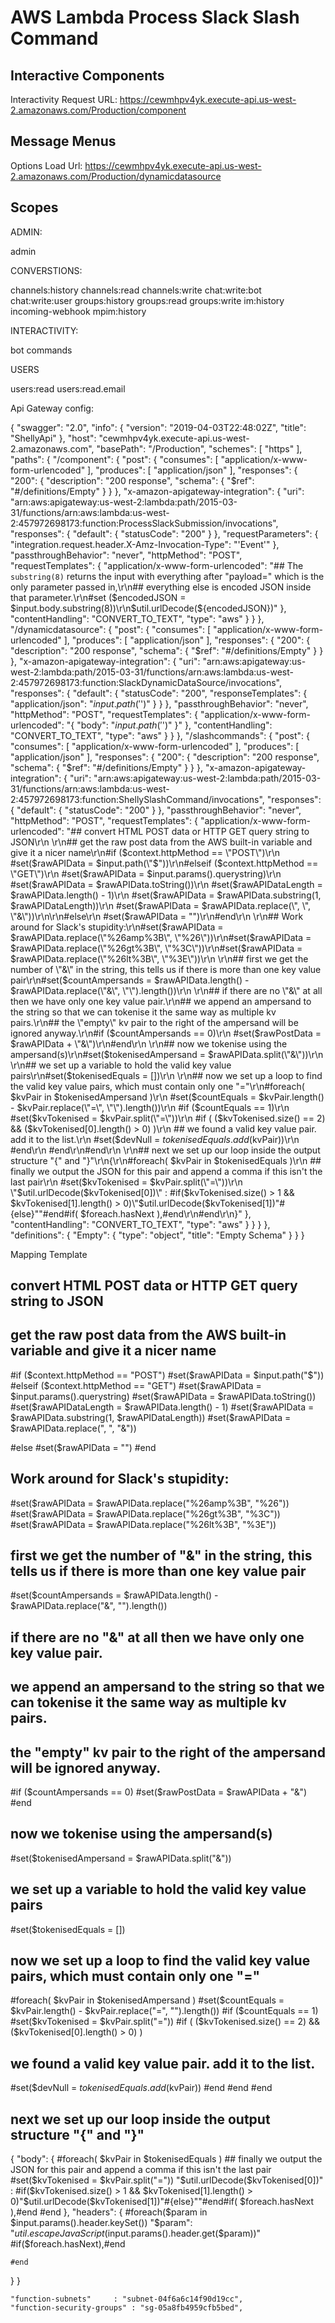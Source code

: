 # AWS Lambda Process Slack Slash Command



## Interactive Components

Interactivity Request URL:
 https://cewmhpv4yk.execute-api.us-west-2.amazonaws.com/Production/component

 ## Message Menus

 Options Load Url:
 https://cewmhpv4yk.execute-api.us-west-2.amazonaws.com/Production/dynamicdatasource


## Scopes

ADMIN:

admin

CONVERSTIONS:

channels:history
channels:read
channels:write
chat:write:bot
chat:write:user
groups:history
groups:read
groups:write
im:history
incoming-webhook
mpim:history

INTERACTIVITY:

bot
commands

USERS

users:read
users:read.email

Api Gateway config:

{
  "swagger": "2.0",
  "info": {
    "version": "2019-04-03T22:48:02Z",
    "title": "ShellyApi"
  },
  "host": "cewmhpv4yk.execute-api.us-west-2.amazonaws.com",
  "basePath": "/Production",
  "schemes": [
    "https"
  ],
  "paths": {
    "/component": {
      "post": {
        "consumes": [
          "application/x-www-form-urlencoded"
        ],
        "produces": [
          "application/json"
        ],
        "responses": {
          "200": {
            "description": "200 response",
            "schema": {
              "$ref": "#/definitions/Empty"
            }
          }
        },
        "x-amazon-apigateway-integration": {
          "uri": "arn:aws:apigateway:us-west-2:lambda:path/2015-03-31/functions/arn:aws:lambda:us-west-2:457972698173:function:ProcessSlackSubmission/invocations",
          "responses": {
            "default": {
              "statusCode": "200"
            }
          },
          "requestParameters": {
            "integration.request.header.X-Amz-Invocation-Type": "'Event'"
          },
          "passthroughBehavior": "never",
          "httpMethod": "POST",
          "requestTemplates": {
            "application/x-www-form-urlencoded": "## The `substring(8)` returns the input with everything after \"payload=\" which is the only parameter passed in,\r\n## everything else is encoded JSON inside that parameter.\r\n#set ($encodedJSON = $input.body.substring(8))\r\n$util.urlDecode(${encodedJSON})"
          },
          "contentHandling": "CONVERT_TO_TEXT",
          "type": "aws"
        }
      }
    },
    "/dynamicdatasource": {
      "post": {
        "consumes": [
          "application/x-www-form-urlencoded"
        ],
        "produces": [
          "application/json"
        ],
        "responses": {
          "200": {
            "description": "200 response",
            "schema": {
              "$ref": "#/definitions/Empty"
            }
          }
        },
        "x-amazon-apigateway-integration": {
          "uri": "arn:aws:apigateway:us-west-2:lambda:path/2015-03-31/functions/arn:aws:lambda:us-west-2:457972698173:function:SlackDynamicDataSource/invocations",
          "responses": {
            "default": {
              "statusCode": "200",
              "responseTemplates": {
                "application/json": "$input.path('$')"
              }
            }
          },
          "passthroughBehavior": "never",
          "httpMethod": "POST",
          "requestTemplates": {
            "application/x-www-form-urlencoded": "{ \"body\": \"$input.path('$')\" }"
          },
          "contentHandling": "CONVERT_TO_TEXT",
          "type": "aws"
        }
      }
    },
    "/slashcommands": {
      "post": {
        "consumes": [
          "application/x-www-form-urlencoded"
        ],
        "produces": [
          "application/json"
        ],
        "responses": {
          "200": {
            "description": "200 response",
            "schema": {
              "$ref": "#/definitions/Empty"
            }
          }
        },
        "x-amazon-apigateway-integration": {
          "uri": "arn:aws:apigateway:us-west-2:lambda:path/2015-03-31/functions/arn:aws:lambda:us-west-2:457972698173:function:ShellySlashCommand/invocations",
          "responses": {
            "default": {
              "statusCode": "200"
            }
          },
          "passthroughBehavior": "never",
          "httpMethod": "POST",
          "requestTemplates": {
            "application/x-www-form-urlencoded": "## convert HTML POST data or HTTP GET query string to JSON\r\n \r\n## get the raw post data from the AWS built-in variable and give it a nicer name\r\n#if ($context.httpMethod == \"POST\")\r\n #set($rawAPIData = $input.path(\"$\"))\r\n#elseif ($context.httpMethod == \"GET\")\r\n #set($rawAPIData = $input.params().querystring)\r\n #set($rawAPIData = $rawAPIData.toString())\r\n #set($rawAPIDataLength = $rawAPIData.length() - 1)\r\n #set($rawAPIData = $rawAPIData.substring(1, $rawAPIDataLength))\r\n #set($rawAPIData = $rawAPIData.replace(\", \", \"&\"))\r\n\r\n#else\r\n #set($rawAPIData = \"\")\r\n#end\r\n \r\n## Work around for Slack's stupidity:\r\n#set($rawAPIData = $rawAPIData.replace(\"%26amp%3B\", \"%26\"))\r\n#set($rawAPIData = $rawAPIData.replace(\"%26gt%3B\", \"%3C\"))\r\n#set($rawAPIData = $rawAPIData.replace(\"%26lt%3B\", \"%3E\"))\r\n \r\n## first we get the number of \"&\" in the string, this tells us if there is more than one key value pair\r\n#set($countAmpersands = $rawAPIData.length() - $rawAPIData.replace(\"&\", \"\").length())\r\n \r\n## if there are no \"&\" at all then we have only one key value pair.\r\n## we append an ampersand to the string so that we can tokenise it the same way as multiple kv pairs.\r\n## the \"empty\" kv pair to the right of the ampersand will be ignored anyway.\r\n#if ($countAmpersands == 0)\r\n #set($rawPostData = $rawAPIData + \"&\")\r\n#end\r\n \r\n## now we tokenise using the ampersand(s)\r\n#set($tokenisedAmpersand = $rawAPIData.split(\"&\"))\r\n \r\n## we set up a variable to hold the valid key value pairs\r\n#set($tokenisedEquals = [])\r\n \r\n## now we set up a loop to find the valid key value pairs, which must contain only one \"=\"\r\n#foreach( $kvPair in $tokenisedAmpersand )\r\n #set($countEquals = $kvPair.length() - $kvPair.replace(\"=\", \"\").length())\r\n #if ($countEquals == 1)\r\n  #set($kvTokenised = $kvPair.split(\"=\"))\r\n    #if ( ($kvTokenised.size() == 2) && ($kvTokenised[0].length() > 0) )\r\n   ## we found a valid key value pair. add it to the list.\r\n   #set($devNull = $tokenisedEquals.add($kvPair))\r\n  #end\r\n #end\r\n#end\r\n \r\n## next we set up our loop inside the output structure \"{\" and \"}\"\r\n{\r\n#foreach( $kvPair in $tokenisedEquals )\r\n  ## finally we output the JSON for this pair and append a comma if this isn't the last pair\r\n  #set($kvTokenised = $kvPair.split(\"=\"))\r\n \"$util.urlDecode($kvTokenised[0])\" : #if($kvTokenised.size() > 1 && $kvTokenised[1].length() > 0)\"$util.urlDecode($kvTokenised[1])\"#{else}\"\"#end#if( $foreach.hasNext ),#end\r\n#end\r\n}"
          },
          "contentHandling": "CONVERT_TO_TEXT",
          "type": "aws"
        }
      }
    }
  },
  "definitions": {
    "Empty": {
      "type": "object",
      "title": "Empty Schema"
    }
  }
}

Mapping Template
## convert HTML POST data or HTTP GET query string to JSON
 
## get the raw post data from the AWS built-in variable and give it a nicer name
#if ($context.httpMethod == "POST")
 #set($rawAPIData = $input.path("$"))
#elseif ($context.httpMethod == "GET")
 #set($rawAPIData = $input.params().querystring)
 #set($rawAPIData = $rawAPIData.toString())
 #set($rawAPIDataLength = $rawAPIData.length() - 1)
 #set($rawAPIData = $rawAPIData.substring(1, $rawAPIDataLength))
 #set($rawAPIData = $rawAPIData.replace(", ", "&"))

#else
 #set($rawAPIData = "")
#end
 
## Work around for Slack's stupidity:
#set($rawAPIData = $rawAPIData.replace("%26amp%3B", "%26"))
#set($rawAPIData = $rawAPIData.replace("%26gt%3B", "%3C"))
#set($rawAPIData = $rawAPIData.replace("%26lt%3B", "%3E"))
 
## first we get the number of "&" in the string, this tells us if there is more than one key value pair
#set($countAmpersands = $rawAPIData.length() - $rawAPIData.replace("&", "").length())
 
## if there are no "&" at all then we have only one key value pair.
## we append an ampersand to the string so that we can tokenise it the same way as multiple kv pairs.
## the "empty" kv pair to the right of the ampersand will be ignored anyway.
#if ($countAmpersands == 0)
 #set($rawPostData = $rawAPIData + "&")
#end
 
## now we tokenise using the ampersand(s)
#set($tokenisedAmpersand = $rawAPIData.split("&"))
 
## we set up a variable to hold the valid key value pairs
#set($tokenisedEquals = [])
 
## now we set up a loop to find the valid key value pairs, which must contain only one "="
#foreach( $kvPair in $tokenisedAmpersand )
 #set($countEquals = $kvPair.length() - $kvPair.replace("=", "").length())
 #if ($countEquals == 1)
  #set($kvTokenised = $kvPair.split("="))
    #if ( ($kvTokenised.size() == 2) && ($kvTokenised[0].length() > 0) )
   ## we found a valid key value pair. add it to the list.
   #set($devNull = $tokenisedEquals.add($kvPair))
  #end
 #end
#end
 
## next we set up our loop inside the output structure "{" and "}"
{
    "body": {
    #foreach( $kvPair in $tokenisedEquals )
      ## finally we output the JSON for this pair and append a comma if this isn't the last pair
      #set($kvTokenised = $kvPair.split("="))
     "$util.urlDecode($kvTokenised[0])" : #if($kvTokenised.size() > 1 && $kvTokenised[1].length() > 0)"$util.urlDecode($kvTokenised[1])"#{else}""#end#if( $foreach.hasNext ),#end
    #end
},
  "headers": {
    #foreach($param in $input.params().header.keySet())
    "$param": "$util.escapeJavaScript($input.params().header.get($param))" #if($foreach.hasNext),#end
    
    #end  
  }
}

    "function-subnets"     : "subnet-04f6a6c14f90d19cc",
    "function-security-groups" : "sg-05a8fb4959cfb5bed",